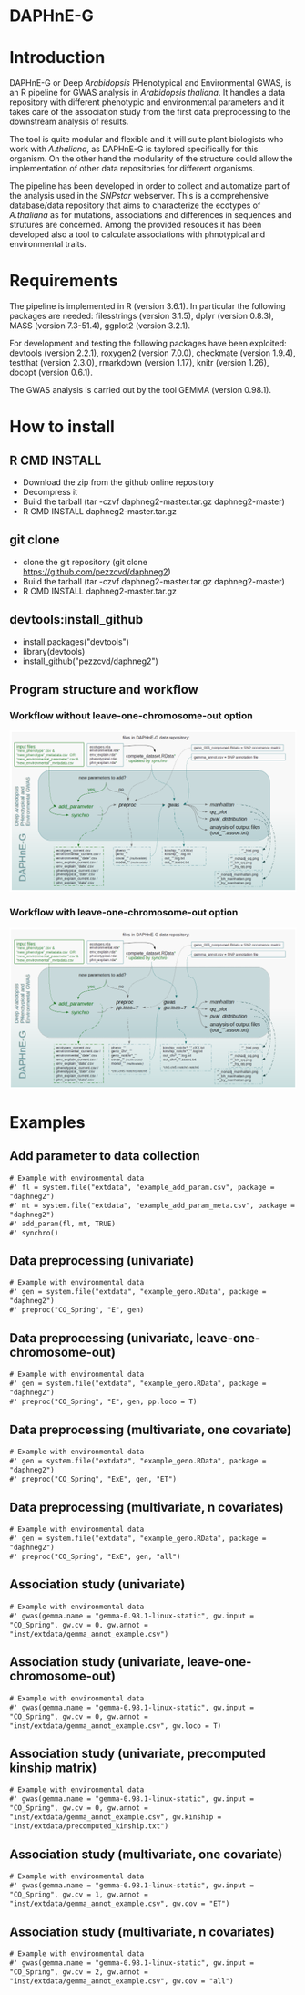 # DAPHnE-G


# Introduction
DAPHnE-G or Deep *Arabidopsis* PHenotypical and Environmental GWAS, is an R pipeline for GWAS analysis in *Arabidopsis thaliana*. It handles a data repository with different phenotypic and environmental parameters and it takes care of the association study from the first data preprocessing to the downstream analysis of results. 

The tool is quite modular and flexible and it will suite plant biologists who work with *A.thaliana*, as DAPHnE-G is taylored specifically for this organism. On the other hand the modularity of the structure could allow the implementation of other data repositories for different organisms.

The pipeline has been developed in order to collect and automatize part of the analysis used in the *SNPstar* webserver. This is a comprehensive database/data repository that aims to characterize the ecotypes of *A.thaliana* as for mutations, associations and differences in sequences and strutures are concerned. Among the provided resouces it has been developed also a tool to calculate associations with phnotypical and environmental traits.


# Requirements
The pipeline is implemented in R  (version 3.6.1). In particular the following packages are needed: filesstrings (version 3.1.5), dplyr (version 0.8.3), MASS (version 7.3-51.4), ggplot2 (version 3.2.1).

For development and testing the following packages have been exploited: devtools (version 2.2.1), roxygen2 (version 7.0.0), checkmate (version 1.9.4), testthat (version 2.3.0), rmarkdown (version 1.17), knitr (version 1.26), docopt (version 0.6.1).

The GWAS analysis is carried out by the tool GEMMA (version 0.98.1).

# How to install
## R CMD INSTALL
- Download the zip from the github online repository
- Decompress it 
- Build the tarball (tar -czvf daphneg2-master.tar.gz daphneg2-master)
- R CMD INSTALL daphneg2-master.tar.gz

## git clone
- clone the git repository (git clone https://github.com/pezzcvd/daphneg2)
- Build the tarball (tar -czvf daphneg2-master.tar.gz daphneg2-master)
- R CMD INSTALL daphneg2-master.tar.gz

## devtools:install_github
- install.packages("devtools")
- library(devtools)
- install_github("pezzcvd/daphneg2")

## Program structure and workflow

### Workflow without leave-one-chromosome-out option
![workflow](inst/extdata/overview_DAPHNEG_locoF.png)

### Workflow with leave-one-chromosome-out option
![workflow](inst/extdata/overview_DAPHNEG_locoT.png)


# Examples

## Add parameter to data collection
```{r}
# Example with environmental data
#' fl = system.file("extdata", "example_add_param.csv", package = "daphneg2")
#' mt = system.file("extdata", "example_add_param_meta.csv", package = "daphneg2")
#' add_param(fl, mt, TRUE)
#' synchro()
```

## Data preprocessing (univariate)
```{r}
# Example with environmental data
#' gen = system.file("extdata", "example_geno.RData", package = "daphneg2")
#' preproc("CO_Spring", "E", gen)
```

## Data preprocessing (univariate, leave-one-chromosome-out)
```{r}
# Example with environmental data
#' gen = system.file("extdata", "example_geno.RData", package = "daphneg2")
#' preproc("CO_Spring", "E", gen, pp.loco = T)
```

## Data preprocessing (multivariate, one covariate)
```{r}
# Example with environmental data
#' gen = system.file("extdata", "example_geno.RData", package = "daphneg2")
#' preproc("CO_Spring", "ExE", gen, "ET")
```

## Data preprocessing (multivariate, n covariates)
```{r}
# Example with environmental data
#' gen = system.file("extdata", "example_geno.RData", package = "daphneg2")
#' preproc("CO_Spring", "ExE", gen, "all")
```

## Association study (univariate)
```{r}
# Example with environmental data
#' gwas(gemma.name = "gemma-0.98.1-linux-static", gw.input = "CO_Spring", gw.cv = 0, gw.annot = "inst/extdata/gemma_annot_example.csv")
```

## Association study (univariate, leave-one-chromosome-out)
```{r}
# Example with environmental data
#' gwas(gemma.name = "gemma-0.98.1-linux-static", gw.input = "CO_Spring", gw.cv = 0, gw.annot = "inst/extdata/gemma_annot_example.csv", gw.loco = T)
```

## Association study (univariate, precomputed kinship matrix)
```{r}
# Example with environmental data
#' gwas(gemma.name = "gemma-0.98.1-linux-static", gw.input = "CO_Spring", gw.cv = 0, gw.annot = "inst/extdata/gemma_annot_example.csv", gw.kinship = "inst/extdata/precomputed_kinship.txt")
```

## Association study (multivariate, one covariate)
```{r}
# Example with environmental data
#' gwas(gemma.name = "gemma-0.98.1-linux-static", gw.input = "CO_Spring", gw.cv = 1, gw.annot = "inst/extdata/gemma_annot_example.csv", gw.cov = "ET")
```

## Association study (multivariate, n covariates)
```{r}
# Example with environmental data
#' gwas(gemma.name = "gemma-0.98.1-linux-static", gw.input = "CO_Spring", gw.cv = 2, gw.annot = "inst/extdata/gemma_annot_example.csv", gw.cov = "all")
```
